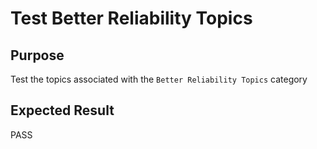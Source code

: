 Test Better Reliability Topics
==============================

Purpose
-------
Test the topics associated with the `Better Reliability Topics` category

Expected Result
---------------
PASS


<!---
BSSw Metadata
Publish: preview
Categories: Reliability
Topics: Testing, Continuous integration testing, Reproducibility, Debugging
Tags: training
Level: 2
Prerequisites: defaults
Aggregate: subresource
RSS Update: 2019-04-19
--->
